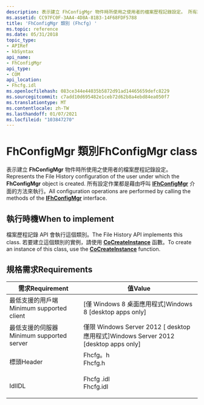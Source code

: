 ```yaml
---
description: 表示建立 FhConfigMgr 物件時所使用之使用者的檔案歷程記錄設定。 所有設定作業都是藉由呼叫 IFhConfigMgr 介面的方法來執行。
ms.assetid: CC97FC0F-3AA4-4D8A-81B3-14F68FDF5788
title: 'FhConfigMgr 類別 (Fhcfg) '
ms.topic: reference
ms.date: 05/31/2018
topic_type:
- APIRef
- kbSyntax
api_name:
- FhConfigMgr
api_type:
- COM
api_location:
- Fhcfg.idl
ms.openlocfilehash: 083ce344e44035b5872d91ad14465659defc8229
ms.sourcegitcommit: c7add10d695482e1ceb72d62b8a4ebd84ea050f7
ms.translationtype: MT
ms.contentlocale: zh-TW
ms.lasthandoff: 01/07/2021
ms.locfileid: "103847270"
---
```

# <a name="fhconfigmgr-class"></a><span data-ttu-id="f2bb8-104">FhConfigMgr 類別</span><span class="sxs-lookup"><span data-stu-id="f2bb8-104">FhConfigMgr class</span></span>

<span data-ttu-id="f2bb8-105">表示建立 **FhConfigMgr** 物件時所使用之使用者的檔案歷程記錄設定。</span><span class="sxs-lookup"><span data-stu-id="f2bb8-105">Represents the File History configuration of the user under which the **FhConfigMgr** object is created.</span></span> <span data-ttu-id="f2bb8-106">所有設定作業都是藉由呼叫 [**IFhConfigMgr**](/windows/desktop/api/Fhcfg/nn-fhcfg-ifhconfigmgr) 介面的方法來執行。</span><span class="sxs-lookup"><span data-stu-id="f2bb8-106">All configuration operations are performed by calling the methods of the [**IFhConfigMgr**](/windows/desktop/api/Fhcfg/nn-fhcfg-ifhconfigmgr) interface.</span></span>

## <a name="when-to-implement"></a><span data-ttu-id="f2bb8-107">執行時機</span><span class="sxs-lookup"><span data-stu-id="f2bb8-107">When to implement</span></span>

<span data-ttu-id="f2bb8-108">檔案歷程記錄 API 會執行這個類別。</span><span class="sxs-lookup"><span data-stu-id="f2bb8-108">The File History API implements this class.</span></span> <span data-ttu-id="f2bb8-109">若要建立這個類別的實例，請使用 [**CoCreateInstance**](/windows/win32/api/combaseapi/nf-combaseapi-cocreateinstance) 函數。</span><span class="sxs-lookup"><span data-stu-id="f2bb8-109">To create an instance of this class, use the [**CoCreateInstance**](/windows/win32/api/combaseapi/nf-combaseapi-cocreateinstance) function.</span></span>

## <a name="requirements"></a><span data-ttu-id="f2bb8-110">規格需求</span><span class="sxs-lookup"><span data-stu-id="f2bb8-110">Requirements</span></span>



| <span data-ttu-id="f2bb8-111">需求</span><span class="sxs-lookup"><span data-stu-id="f2bb8-111">Requirement</span></span> | <span data-ttu-id="f2bb8-112">值</span><span class="sxs-lookup"><span data-stu-id="f2bb8-112">Value</span></span> |
|-------------------------------------|--------------------------------------------------------------------------------------|
| <span data-ttu-id="f2bb8-113">最低支援的用戶端</span><span class="sxs-lookup"><span data-stu-id="f2bb8-113">Minimum supported client</span></span><br/> | <span data-ttu-id="f2bb8-114">\[僅 Windows 8 桌面應用程式\]</span><span class="sxs-lookup"><span data-stu-id="f2bb8-114">Windows 8 \[desktop apps only\]</span></span><br/>                                           |
| <span data-ttu-id="f2bb8-115">最低支援的伺服器</span><span class="sxs-lookup"><span data-stu-id="f2bb8-115">Minimum supported server</span></span><br/> | <span data-ttu-id="f2bb8-116">僅限 Windows Server 2012 \[ desktop 應用程式\]</span><span class="sxs-lookup"><span data-stu-id="f2bb8-116">Windows Server 2012 \[desktop apps only\]</span></span><br/>                                 |
| <span data-ttu-id="f2bb8-117">標頭</span><span class="sxs-lookup"><span data-stu-id="f2bb8-117">Header</span></span><br/>                   | <dl> <span data-ttu-id="f2bb8-118"><dt>Fhcfg。h</dt></span><span class="sxs-lookup"><span data-stu-id="f2bb8-118"><dt>Fhcfg.h</dt></span></span> </dl>   |
| <span data-ttu-id="f2bb8-119">Idl</span><span class="sxs-lookup"><span data-stu-id="f2bb8-119">IDL</span></span><br/>                      | <dl> <span data-ttu-id="f2bb8-120"><dt>Fhcfg .idl</dt></span><span class="sxs-lookup"><span data-stu-id="f2bb8-120"><dt>Fhcfg.idl</dt></span></span> </dl> |



 

 
